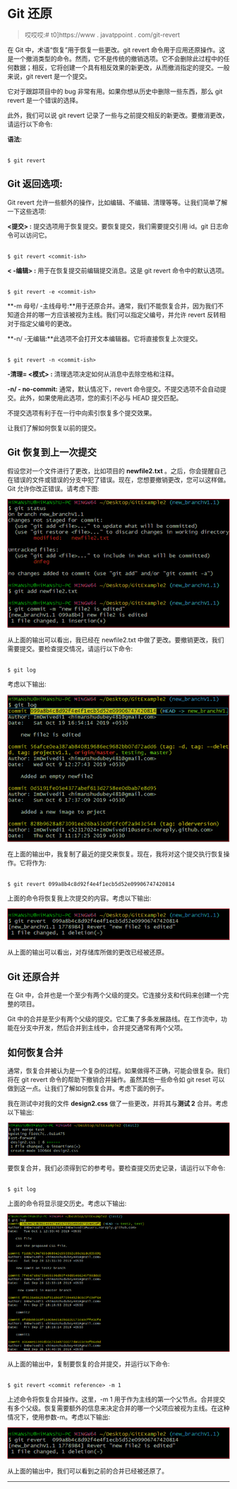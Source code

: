 # Git 还原

> 哎哎哎:# t0]https://www . javatppoint . com/git-revert

在 Git 中，术语“恢复”用于恢复一些更改。git revert 命令用于应用还原操作。这是一个撤消类型的命令。然而，它不是传统的撤销选项。它不会删除此过程中的任何数据；相反，它将创建一个具有相反效果的新更改，从而撤消指定的提交。一般来说，git revert 是一个提交。

它对于跟踪项目中的 bug 非常有用。如果你想从历史中删除一些东西，那么 git revert 是一个错误的选择。

此外，我们可以说 git revert 记录了一些与之前提交相反的新更改。要撤消更改，请运行以下命令:

**语法:**

```

$ git revert 

```

## Git 返回选项:

Git revert 允许一些额外的操作，比如编辑、不编辑、清理等等。让我们简单了解一下这些选项:

**<提交> :** 提交选项用于恢复提交。要恢复提交，我们需要提交引用 id。git 日志命令可以访问它。

```

$ git revert <commit-ish>

```

**< -编辑> :** 用于在恢复提交前编辑提交消息。这是 git revert 命令中的默认选项。

```

$ git revert -e <commit-ish>

```

**-m 母号/ -主线母号:**用于还原合并。通常，我们不能恢复合并，因为我们不知道合并的哪一方应该被视为主线。我们可以指定父编号，并允许 revert 反转相对于指定父编号的更改。

**-n/ -无编辑:**此选项不会打开文本编辑器。它将直接恢复上次提交。

```

$ git revert -n <commit-ish>

```

**-清理= <模式> :** 清理选项决定如何从消息中去除空格和注释。

**-n/ - no-commit:** 通常，默认情况下，revert 命令提交。不提交选项不会自动提交。此外，如果使用此选项，您的索引不必与 HEAD 提交匹配。

不提交选项有利于在一行中向索引恢复多个提交效果。

让我们了解如何恢复以前的提交。

## Git 恢复到上一次提交

假设您对一个文件进行了更改，比如项目的 **newfile2.txt** 。之后，你会提醒自己在错误的文件或错误的分支中犯了错误。现在，您想要撤销更改，您可以这样做。Git 允许你改正错误。请考虑下图:

![Git Revert](img/4378e0923fcc4b43a2d57b6ec3b4cbc4.png)

从上面的输出可以看出，我已经在 newfile2.txt 中做了更改。要撤销更改，我们需要提交。要检查提交情况，请运行以下命令:

```

$ git log

```

考虑以下输出:

![Git Revert](img/9aeb246a1f27b2d7401fc3dd5a1c1cbc.png)

在上面的输出中，我复制了最近的提交来恢复。现在，我将对这个提交执行恢复操作。它将作为:

```

$ git revert 099a8b4c8d92f4e4f1ecb5d52e09906747420814

```

上面的命令将恢复我上次提交的内容。考虑以下输出:

![Git Revert](img/38ca5d72acd7e3bf65288833761761c3.png)

从上面的输出可以看出，对存储库所做的更改已经被还原。

## Git 还原合并

在 Git 中，合并也是一个至少有两个父级的提交。它连接分支和代码来创建一个完整的项目。

Git 中的合并是至少有两个父级的提交。它汇集了多条发展路线。在工作流中，功能在分支中开发，然后合并到主线中，合并提交通常有两个父项。

## 如何恢复合并

通常，恢复合并被认为是一个复杂的过程。如果做得不正确，可能会很复杂。我们将在 git revert 命令的帮助下撤销合并操作。虽然其他一些命令如 git reset 可以做到这一点。让我们了解如何恢复合并。考虑下面的例子。

我在测试中对我的文件 **design2.css** 做了一些更改，并将其与**测试 2** 合并。考虑以下输出:

![Git Revert](img/ff7e1b9bbaba9164f52d71db2d7956e0.png)

要恢复合并，我们必须得到它的参考号。要检查提交历史记录，请运行以下命令:

```

$ git log 

```

上面的命令将显示提交历史。考虑以下输出:

![Git Revert](img/de8cf0c0ab163110b0a1f8deb7cb0f70.png)

从上面的输出中，复制要恢复的合并提交，并运行以下命令:

```

$ git revert <commit reference> -m 1

```

上述命令将恢复合并操作。这里，-m 1 用于作为主线的第一个父节点。合并提交有多个父级。恢复需要额外的信息来决定合并的哪一个父项应被视为主线。在这种情况下，使用参数-m。考虑以下输出:

![Git Revert](img/f3fcda840ecfab746a4ca27b0f21d47d.png)

从上面的输出中，我们可以看到之前的合并已经被还原了。

* * *